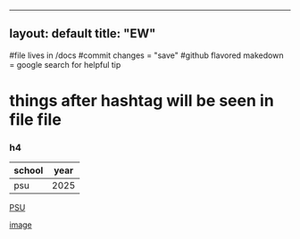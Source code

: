------
layout: default
title: "EW"
------

#file lives in /docs
#commit changes = "save"
#github flavored makedown = google search for helpful tip 
# things after hashtag will be seen in file file 
### h4

|school|year|
|----|----|
|psu|2025|

[PSU](https://www.psu.edu)

[image](https://th.bing.com/th/id/OIP.AFe5ROUZuAbePm475TzuggAAAA?rs=1&pid=ImgDetMain)

